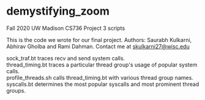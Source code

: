 # demystifying_zoom
Fall 2020 UW Madison CS736 Project 3 scripts

This is the code we wrote for our final project. Authors: Saurabh Kulkarni, Abhirav Gholba and Rami Dahman.
Contact me at skulkarni27@wisc.edu

sock_traf.bt traces recv and send system calls.  
thread_timing.bt traces a particular thread group's usage of popular system calls.  
profile_threads.sh calls thread_timing.bt with various thread group names.  
syscalls.bt determines the most popular syscalls and most prominent thread groups.  
